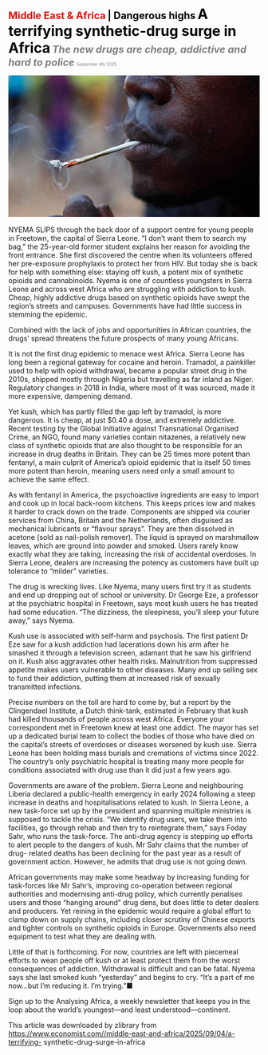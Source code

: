 <span style="color:#E3120B; font-size:14.9pt; font-weight:bold;">Middle East & Africa</span> <span style="color:#000000; font-size:14.9pt; font-weight:bold;">| Dangerous highs</span>
<span style="color:#000000; font-size:21.0pt; font-weight:bold;">A terrifying synthetic-drug surge in Africa</span>
<span style="color:#808080; font-size:14.9pt; font-weight:bold; font-style:italic;">The new drugs are cheap, addictive and hard to police</span>
<span style="color:#808080; font-size:6.2pt;">September 4th 2025</span>

![](../images/034_A_terrifying_synthetic-drug_surge_in_Africa/p0140_img01.jpeg)

NYEMA SLIPS through the back door of a support centre for young people in Freetown, the capital of Sierra Leone. “I don’t want them to search my bag,” the 25-year-old former student explains her reason for avoiding the front entrance. She first discovered the centre when its volunteers offered her pre-exposure prophylaxis to protect her from HIV. But today she is back for help with something else: staying off kush, a potent mix of synthetic opioids and cannabinoids. Nyema is one of countless youngsters in Sierra Leone and across west Africa who are struggling with addiction to kush. Cheap, highly addictive drugs based on synthetic opioids have swept the region’s streets and campuses. Governments have had little success in stemming the epidemic.

Combined with the lack of jobs and opportunities in African countries, the drugs’ spread threatens the future prospects of many young Africans.

It is not the first drug epidemic to menace west Africa. Sierra Leone has long been a regional gateway for cocaine and heroin. Tramadol, a painkiller used to help with opioid withdrawal, became a popular street drug in the 2010s, shipped mostly through Nigeria but travelling as far inland as Niger. Regulatory changes in 2018 in India, where most of it was sourced, made it more expensive, dampening demand.

Yet kush, which has partly filled the gap left by tramadol, is more dangerous. It is cheap, at just $0.40 a dose, and extremely addictive. Recent testing by the Global Initiative against Transnational Organised Crime, an NGO, found many varieties contain nitazenes, a relatively new class of synthetic opioids that are also thought to be responsible for an increase in drug deaths in Britain. They can be 25 times more potent than fentanyl, a main culprit of America’s opioid epidemic that is itself 50 times more potent than heroin, meaning users need only a small amount to achieve the same effect.

As with fentanyl in America, the psychoactive ingredients are easy to import and cook up in local back-room kitchens. This keeps prices low and makes it harder to crack down on the trade. Components are shipped via courier services from China, Britain and the Netherlands, often disguised as mechanical lubricants or “flavour sprays”. They are then dissolved in acetone (sold as nail-polish remover). The liquid is sprayed on marshmallow leaves, which are ground into powder and smoked. Users rarely know exactly what they are taking, increasing the risk of accidental overdoses. In Sierra Leone, dealers are increasing the potency as customers have built up tolerance to “milder” varieties.

The drug is wrecking lives. Like Nyema, many users first try it as students and end up dropping out of school or university. Dr George Eze, a professor at the psychiatric hospital in Freetown, says most kush users he has treated had some education. “The dizziness, the sleepiness, you’ll sleep your future away,” says Nyema.

Kush use is associated with self-harm and psychosis. The first patient Dr Eze saw for a kush addiction had lacerations down his arm after he smashed it through a television screen, adamant that he saw his girlfriend on it. Kush also aggravates other health risks. Malnutrition from suppressed appetite makes users vulnerable to other diseases. Many end up selling sex to fund their addiction, putting them at increased risk of sexually transmitted infections.

Precise numbers on the toll are hard to come by, but a report by the Clingendael Institute, a Dutch think-tank, estimated in February that kush had killed thousands of people across west Africa. Everyone your correspondent met in Freetown knew at least one addict. The mayor has set up a dedicated burial team to collect the bodies of those who have died on the capital’s streets of overdoses or diseases worsened by kush use. Sierra Leone has been holding mass burials and cremations of victims since 2022. The country’s only psychiatric hospital is treating many more people for conditions associated with drug use than it did just a few years ago.

Governments are aware of the problem. Sierra Leone and neighbouring Liberia declared a public-health emergency in early 2024 following a steep increase in deaths and hospitalisations related to kush. In Sierra Leone, a new task-force set up by the president and spanning multiple ministries is supposed to tackle the crisis. “We identify drug users, we take them into facilities, go through rehab and then try to reintegrate them,” says Foday Sahr, who runs the task-force. The anti-drug agency is stepping up efforts to alert people to the dangers of kush. Mr Sahr claims that the number of drug- related deaths has been declining for the past year as a result of government action. However, he admits that drug use is not going down.

African governments may make some headway by increasing funding for task-forces like Mr Sahr’s, improving co-operation between regional authorities and modernising anti-drug policy, which currently penalises users and those “hanging around” drug dens, but does little to deter dealers and producers. Yet reining in the epidemic would require a global effort to clamp down on supply chains, including closer scrutiny of Chinese exports and tighter controls on synthetic opioids in Europe. Governments also need equipment to test what they are dealing with.

Little of that is forthcoming. For now, countries are left with piecemeal efforts to wean people off kush or at least protect them from the worst consequences of addiction. Withdrawal is difficult and can be fatal. Nyema says she last smoked kush “yesterday” and begins to cry. “It’s a part of me now…but I’m reducing it. I’m trying.”■

Sign up to the Analysing Africa, a weekly newsletter that keeps you in the loop about the world’s youngest—and least understood—continent.

This article was downloaded by zlibrary from https://www.economist.com//middle-east-and-africa/2025/09/04/a-terrifying- synthetic-drug-surge-in-africa
